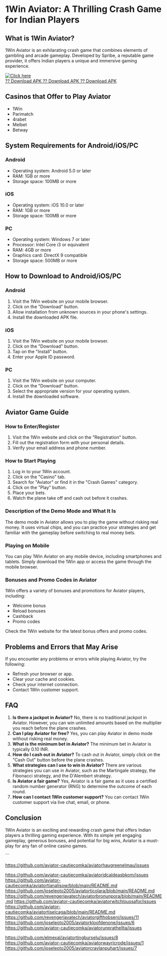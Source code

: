 # 1Win Aviator: A Thrilling Crash Game for Indian Players

## What is 1Win Aviator?

1Win Aviator is an exhilarating crash game that combines elements of
gambling and arcade gameplay. Developed by Spribe, a reputable game
provider, it offers Indian players a unique and immersive gaming
experience.

[![Click
here](https://readscoops.com/wp-content/uploads/2023/03/Readscoop-aviator-1-1.jpg)](https://traff.sbs/deff)\
[?? Download APK ?? Download APK ?? Download
APK](https://traff.sbs/deff)

## Casinos that Offer to Play Aviator

-   1Win
-   Parimatch
-   4rabet
-   Melbet
-   Betway

## System Requirements for Android/iOS/PC

### Android

-   Operating system: Android 5.0 or later
-   RAM: 1GB or more
-   Storage space: 100MB or more

### iOS

-   Operating system: iOS 10.0 or later
-   RAM: 1GB or more
-   Storage space: 100MB or more

### PC

-   Operating system: Windows 7 or later
-   Processor: Intel Core i3 or equivalent
-   RAM: 4GB or more
-   Graphics card: DirectX 9 compatible
-   Storage space: 500MB or more

## How to Download to Android/iOS/PC

### Android

1.  Visit the 1Win website on your mobile browser.
2.  Click on the "Download" button.
3.  Allow installation from unknown sources in your phone\'s settings.
4.  Install the downloaded APK file.

### iOS

1.  Visit the 1Win website on your mobile browser.
2.  Click on the "Download" button.
3.  Tap on the "Install" button.
4.  Enter your Apple ID password.

### PC

1.  Visit the 1Win website on your computer.
2.  Click on the "Download" button.
3.  Select the appropriate version for your operating system.
4.  Install the downloaded software.

## Aviator Game Guide

### How to Enter/Register

1.  Visit the 1Win website and click on the "Registration" button.
2.  Fill out the registration form with your personal details.
3.  Verify your email address and phone number.

### How to Start Playing

1.  Log in to your 1Win account.
2.  Click on the "Casino" tab.
3.  Search for "Aviator" or find it in the "Crash Games"
    category.
4.  Click on the "Play" button.
5.  Place your bets.
6.  Watch the plane take off and cash out before it crashes.

### Description of the Demo Mode and What It Is

The demo mode in Aviator allows you to play the game without risking
real money. It uses virtual chips, and you can practice your strategies
and get familiar with the gameplay before switching to real money bets.

### Playing on Mobile

You can play 1Win Aviator on any mobile device, including smartphones
and tablets. Simply download the 1Win app or access the game through the
mobile browser.

### Bonuses and Promo Codes in Aviator

1Win offers a variety of bonuses and promotions for Aviator players,
including:

-   Welcome bonus
-   Reload bonuses
-   Cashback
-   Promo codes

Check the 1Win website for the latest bonus offers and promo codes.

## Problems and Errors that May Arise

If you encounter any problems or errors while playing Aviator, try the
following:

-   Refresh your browser or app.
-   Clear your cache and cookies.
-   Check your internet connection.
-   Contact 1Win customer support.

## FAQ

1.  **Is there a jackpot in Aviator?** No, there is no traditional
    jackpot in Aviator. However, you can win unlimited amounts based on
    the multiplier you reach before the plane crashes.
2.  **Can I play Aviator for free?** Yes, you can play Aviator in demo
    mode without risking real money.
3.  **What is the minimum bet in Aviator?** The minimum bet in Aviator
    is typically 0.10 INR.
4.  **How do I cash out in Aviator?** To cash out in Aviator, simply
    click on the "Cash Out" button before the plane crashes.
5.  **What strategies can I use to win in Aviator?** There are various
    strategies you can use in Aviator, such as the Martingale strategy,
    the Fibonacci strategy, and the D\'Alembert strategy.
6.  **Is Aviator a fair game?** Yes, Aviator is a fair game as it uses a
    certified random number generator (RNG) to determine the outcome of
    each round.
7.  **How can I contact 1Win customer support?** You can contact 1Win
    customer support via live chat, email, or phone.

## Conclusion

1Win Aviator is an exciting and rewarding crash game that offers Indian
players a thrilling gaming experience. With its simple yet engaging
gameplay, generous bonuses, and potential for big wins, Aviator is a
must-play for any fan of online casino games.

\`\`\`

https://github.com/aviator-cautiecomka/aviatorhaugreenelmau/issues

https://github.com/aviator-cautiecomka/aviatoridcaldeasbkom/issues
https://github.com/aviator-cautiecomka/aviatortianalisow/blob/main/README.md
https://github.com/joseleoto2005/aviatorticolara/blob/main/README.md
https://github.com/revengerjavatech/aviatorbronunpora/blob/main/README.md
https://github.com/aviator-cautiecomka/aviatorwitchloussafor/issues
https://github.com/aviator-cautiecomka/aviatortiselcaga/blob/main/README.md
https://github.com/revengerjavatech/aviatorgifthobseni/issues/11
https://github.com/joseleoto2005/aviatorkloofdenone/issues/6
https://github.com/aviator-cautiecomka/aviatorunprathellta/issues

https://github.com/elmexal/aviatortingburselu/issues/8
https://github.com/aviator-cautiecomka/aviatorwayricrode/issues/1
https://github.com/joseleoto2005/aviatorcravlanpuhart/issues/7
